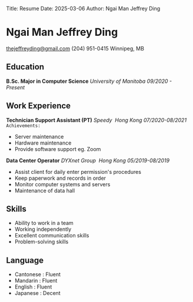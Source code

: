 ﻿Title: Resume
Date: 2025-03-06
Author: Ngai Man Jeffrey Ding

# Ngai Man Jeffrey Ding

thejeffreyding@gmail.com
(204) 951-0415
Winnipeg, MB


## Education

**B.Sc. Major in Computer Science**
_University of Manitoba_
_09/2020 - Present_

## Work Experience
**Technician Support Assistant (PT)**
_Speedy_ &nbsp;_Hong Kong_
_07/2020-08/2021_
`Achievements:`
* Server maintenance
* Hardware maintenance
* Provide software support eg. Zoom

**Data Center Operator**
_DYXnet Group_ &nbsp;_Hong Kong_
_05/2019-08/2019_
* Assist client for daily enter permission's procedures
* Keep paperwork and records in order
* Monitor computer systems and servers
* Maintenance of data hall

## Skills
* Ability to work in a team
* Working independently
* Excellent communication skills
* Problem-solving skills

##  Language
* Cantonese : Fluent
* Mandarin : Fluent
* English : Fluent
* Japanese : Decent


